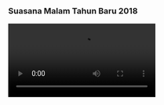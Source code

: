 ### Suasana Malam Tahun Baru 2018

![Kembang Api](https://syafrizaladi.github.io/assets/video/NYE-2017.mov)
